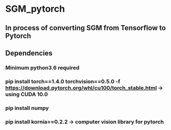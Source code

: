 # SGM_pytorch
## In process of converting SGM from Tensorflow to Pytorch

## Dependencies
### Minimum python3.6 required
### pip install torch==1.4.0 torchvision==0.5.0 -f https://download.pytorch.org/whl/cu100/torch_stable.html -> using CUDA 10.0
### pip install numpy
### pip install kornia==0.2.2 -> computer vision library for pytorch
